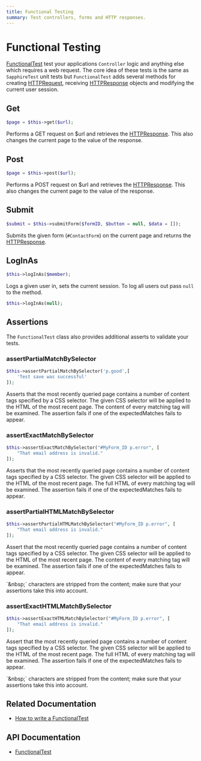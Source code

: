 ```yaml
---
title: Functional Testing
summary: Test controllers, forms and HTTP responses.
---
```


# Functional Testing

[FunctionalTest](api:SilverStripe\Dev\FunctionalTest) test your applications `Controller` logic and anything else which requires a web request. The 
core idea of these tests is the same as `SapphireTest` unit tests but `FunctionalTest` adds several methods for 
creating [HTTPRequest](api:SilverStripe\Control\HTTPRequest), receiving [HTTPResponse](api:SilverStripe\Control\HTTPResponse) objects and modifying the current user session.

## Get

```php
$page = $this->get($url);
```

Performs a GET request on $url and retrieves the [HTTPResponse](api:SilverStripe\Control\HTTPResponse). This also changes the current page to the value
of the response.

## Post
```php
$page = $this->post($url);
```

Performs a POST request on $url and retrieves the [HTTPResponse](api:SilverStripe\Control\HTTPResponse). This also changes the current page to the value
of the response.

## Submit


```php
$submit = $this->submitForm($formID, $button = null, $data = []);
```

Submits the given form (`#ContactForm`) on the current page and returns the [HTTPResponse](api:SilverStripe\Control\HTTPResponse).

## LogInAs


```php
$this->logInAs($member);
```

Logs a given user in, sets the current session. To log all users out pass `null` to the method.


```php
$this->logInAs(null);
```

## Assertions

The `FunctionalTest` class also provides additional asserts to validate your tests.

### assertPartialMatchBySelector


```php
$this->assertPartialMatchBySelector('p.good',[
    'Test save was successful'
]);
```

Asserts that the most recently queried page contains a number of content tags specified by a CSS selector. The given CSS 
selector will be applied to the HTML of the most recent page. The content of every matching tag will be examined. The 
assertion fails if one of the expectedMatches fails to appear.


### assertExactMatchBySelector


```php
$this->assertExactMatchBySelector("#MyForm_ID p.error", [
    "That email address is invalid."
]);
```

Asserts that the most recently queried page contains a number of content tags specified by a CSS selector. The given CSS 
selector will be applied to the HTML of the most recent page. The full HTML of every matching tag will be examined. The 
assertion fails if one of the expectedMatches fails to appear. 

### assertPartialHTMLMatchBySelector

```php
$this->assertPartialHTMLMatchBySelector("#MyForm_ID p.error", [
    "That email address is invalid."
]);
```

Assert that the most recently queried page contains a number of content tags specified by a CSS selector. The given CSS 
selector will be applied to the HTML of the most recent page. The content of every matching tag will be examined. The 
assertion fails if one of the expectedMatches fails to appear.

<div class="notice" markdown="1">
`&amp;nbsp;` characters are stripped from the content; make sure that your assertions take this into account.
</div>

### assertExactHTMLMatchBySelector
```php
$this->assertExactHTMLMatchBySelector("#MyForm_ID p.error", [
    "That email address is invalid."
]);
```

Assert that the most recently queried page contains a number of content tags specified by a CSS selector. The given CSS 
selector will be applied to the HTML of the most recent page.  The full HTML of every matching tag will be examined. The 
assertion fails if one of the expectedMatches fails to appear.

<div class="notice" markdown="1">
`&amp;nbsp;` characters are stripped from the content; make sure that your assertions take this into account.
</div>

## Related Documentation

* [How to write a FunctionalTest](how_tos/write_a_functionaltest)

## API Documentation

* [FunctionalTest](api:SilverStripe\Dev\FunctionalTest)
